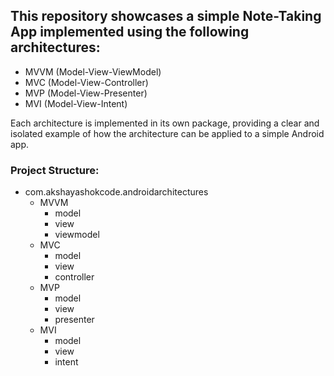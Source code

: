 ## This repository showcases a simple Note-Taking App implemented using the following architectures:

- MVVM (Model-View-ViewModel)
- MVC (Model-View-Controller)
- MVP (Model-View-Presenter)
- MVI (Model-View-Intent)


Each architecture is implemented in its own package, providing a clear and isolated example of how the architecture can be applied to a simple Android app.

### Project Structure:
- com.akshayashokcode.androidarchitectures
  - MVVM
    - model
    - view
    - viewmodel
  - MVC
    - model
    - view
    - controller
  - MVP
    - model
    - view
    - presenter
  - MVI
    - model
    - view
    - intent

